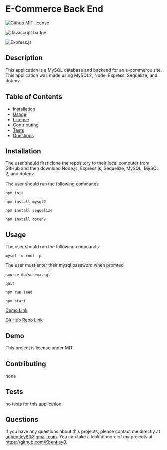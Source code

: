 # E-Commerce Back End
  ![Github MIT license](https://img.shields.io/badge/license-MIT-darkred)
  
   ![Javascript badge](https://img.shields.io/badge/Made%20with-JavaScript-1f425f.svg)

![Express.js](https://img.shields.io/badge/express.js-%23404d59.svg?style=for-the-badge&logo=express&logoColor=%2361DAFB)

  

   

  ## Description 
  This application is a MySQL database and backend for an e-commerce site. This application was made using MySQL2, Node, Express, Sequelize, and dotenv. 

  ## Table of Contents
  * [Installation](#installation)
  * [Usage](#usage)
  * [License](#license)
  * [Contributing](#contributing)
  * [Tests](#tests)
  * [Questions](#questions)
  
  ## Installation 
  The user should first clone the repository to their local computer from GitHub and then download  Node.js, Express.js, Sequelize, MySQL, MySQL 2, and dotenv. 

  The user should run the following commands

  `npm init`

`npm install mysql2`

`npm install sequelize`

`npm install dotenv`

  ## Usage 
  The user should run the following commands

  `mysql -u root -p`

The user must enter their mysql password when promted

`source db/schema.sql`

`quit`

`npm run seed`
  
`npm start`
 
 
[Demo Link](https://drive.google.com/file/d/1clHHix57ld1xVRFihaVLCxQMlRXwy6db/view?usp=sharing) 



[Git Hub Repo Link](https://github.com/Kbentley8/E-Commerce-Back-End)


## Demo 


  This project is license under MIT

  ## Contributing 
  none
  ## Tests
   no tests for this application. 

  ## Questions
  If you have any questions about this projects, please contact me directly at aubentley80@gmail.com. You can take a look at more of my projects at https://github.com/Kbentley8.
